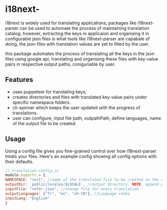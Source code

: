 # i18next- 

i18next is widely used for translating applications; packages like i18next-parser can be used to automate the process of maintaining translation catalog. however, extracting the keys in applicaion and organising it in configurable json files is what tools like i18next-parser are capabale of doing, the json files with translation values are yet to filled by the user.

this package automates the process of translating all the keys in the json files using google api, translating and organising these files with key-value pairs in respective output paths, coniguriable by user.

## Features
- uses puppeteer for translating keys, 
- creates directories and files with translated key-value pairs under specific namespace folders.
- cli-spinner which keeps the user updated with the progress of translations.
- user can configure, input file path, outpathPath, define languages, name of the output file to be created.

## Usage

Using a config file gives you fine-grained control over how i18next-parser treats your files. Here's an example config showing all config options with their defaults.

```js
// translation-config.js
module.exports = {
NAMESPACE: "test", //name of the translated file to be created in the output directory
outputDir: `public/locales/$LOCALE`, //output directory, NOTE: append path with /$LOCALE 
inputFile: "refer.json", //change file for every translation
outputLanguages: ["fr", "en", "zh-CN"], //Language codes
inputLang: "English"
}
```
